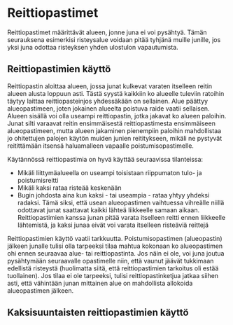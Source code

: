 # Reittiopastimet

Reittiopastimet määrittävät alueen, jonne juna ei voi pysähtyä. 
Tämän seurauksena esimerkisi risteysalue voidaan pitää tyhjänä muille junille, jos yksi juna odottaa risteyksen yhden ulostulon vapautumista.

## Reittiopastimien käyttö

Reittiopastin aloittaa alueen, jossa junat kulkevat varaten itselleen reitin alueen alusta loppuun asti. Tästä syystä kaikkiin ko alueelle tuleviin 
ratoihin täytyy laittaa reittiopasteinjos yhdessäkään on sellainen. Alue päättyy alueopastimeen, joten jokainen alueelta poistuva raide vaatii sellaisen.
Alueen sisällä voi olla useampi reittiopastin, jotka jakavat ko alueen paloihin. Junat silti varaavat reitin ensimmäisestä reittiopastimesta ensimmäiseen alueopastimeen, mutta
alueen jakaminen pienempiin paloihin mahdollistaa jo ohitettujen palojen käytön muiden junien reititykseen, mikäli ne pystyvät reitittämään itsensä haluamalleen vapaalle poistumisopastimelle.

Käytännössä reittiopastimia on hyvä käyttää seuraavissa tilanteissa:
- Mikäli liittymäalueella on useampi toisistaan riippumaton tulo- ja poistumisreitti
- Mikäli kaksi rataa risteää keskenään
- Bugin johdosta aina kun kaksi - tai useampia - rataa yhtyy yhdeksi radaksi. Tämä siksi, että usean alueopastimen vaihtuessa vihreälle niillä odottavat junat saattavat kaikki lähteä liikkeelle samaan aikaan. Reittiopastimien kanssa junan pitää varata itselleen reitti ennen liikkeelle lähtemistä, ja kaksi junaa eivät voi varata itselleen risteäviä reittejä

Reittiopastimien käyttö vaatii tarkkuutta. Poistumisopastimen (alueopastin) jälkeen junalle tulisi olla tarpeeksi tilaa mahtua kokonaan ko alueopastimen ohi ennen seuraavaa alue- tai reittiopastinta. Jos näin ei ole, voi juna joutua pysähtymään seuraavalle opastimelle niin, että vaunut jäävät tukkimaan edellistä risteystä (huolimatta siitä, että reittiopastimien tarkoitus oli estää tuollainen). Jos tilaa ei ole tarpeeksi, tulisi reittiopastinketjua jatkaa siihen asti, että vähintään junan mittainen alue on mahdollista allokoida alueopastimen jälkeen.

  ## Kaksisuuntaisten reittiopastimien käyttö
  
